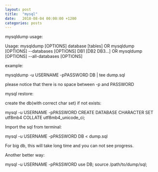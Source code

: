 ```yaml
---
layout: post
title:  "mysql"
date:   2018-08-04 00:00:00 +1200
categories: posts
---
```


mysqldump usage:

  Usage: mysqldump [OPTIONS] database [tables]
  OR     mysqldump [OPTIONS] --databases [OPTIONS] DB1 [DB2 DB3...]
  OR     mysqldump [OPTIONS] --all-databases [OPTIONS]

example:

  mysqldump -u USERNAME -pPASSWORD DB | tee dump.sql

please notice that there is no space between -p and PASSWORD

mysql restore:

create the db(with correct char set) if not exists:

  mysql -u USERNAME -pPASSWORD
  CREATE DATABASE <DB> CHARACTER SET utf8mb4 COLLATE utf8mb4_unicode_ci;

Import the sql from terminal:

  mysql -u USERNAME -pPASSWORD DB < dump.sql

For big db, this will take long time and you can not see progress.

Another better way:

  mysql -u USERNAME -pPASSWORD
  use DB;
  source /path/to/dump/sql;


